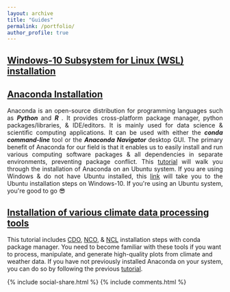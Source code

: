 ```yaml
---
layout: archive
title: "Guides"
permalink: /portfolio/
author_profile: true
---
```


## [Windows-10 Subsystem for Linux (WSL) installation](https://yonsci.github.io/yon_academic//portfolio/portfolio-1/)
 
## [Anaconda Installation](https://yonsci.github.io/yon_academic//portfolio/portfolio-2/)

<div align="justify"> Anaconda is an open-source distribution for programming languages such as <b> <em>Python</em> </b> and <b> <em>R</em> </b>. It provides cross-platform package manager, python packages/libraries, & IDE/editors. It is mainly used for data science & scientific computing applications. It can be used with either the <b> <em> conda command-line </em> </b>  tool or the <b> <em> Anaconda Navigator</em> </b> desktop GUI. The primary benefit of Anaconda for our field is that it enables us to easily install and run various computing software packages & all dependencies in separate environments, preventing package conflict. This <a href="https://yonsci.github.io/yon_academic//portfolio/portfolio-2/" target="_top">tutorial</a> will walk you through the installation of Anaconda on an Ubuntu system. If you are using Windows & do not have Ubuntu installed, this <a href="https://yonsci.github.io/yon_academic//portfolio/portfolio-1/" target="_top">link</a> will take you to the Ubuntu installation steps on Windows-10. If you're using an Ubuntu system, you're good to go 😎 </div>

## [Installation of various climate data processing tools](https://yonsci.github.io/yon_academic//portfolio/portfolio-3/)

This tutorial includes [CDO](https://yonsci.github.io/yon_academic//portfolio/portfolio-3/), [NCO](https://yonsci.github.io/yon_academic//portfolio/portfolio-3/), & [NCL](https://yonsci.github.io/yon_academic//portfolio/portfolio-3/) installation steps with conda package manager. You need to become familiar with these tools if you want to process, manipulate, and generate high-quality plots from climate and weather data. If you have not previously installed Anaconda on your system, you can do so by following the previous [tutorial](https://yonsci.github.io/yon_academic//portfolio/portfolio-2/).

{% include social-share.html %}
{% include comments.html %}
